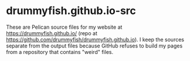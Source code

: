 # drummyfish.github.io-src

These are Pelican source files for my website at https://drummyfish.github.io/ (repo at https://github.com/drummyfish/drummyfish.github.io). I keep the sources separate from the output files because GitHub refuses to build my pages from a repository that contains "weird" files.
